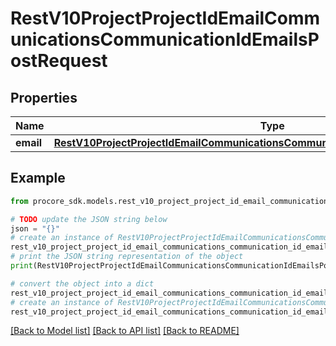 # RestV10ProjectProjectIdEmailCommunicationsCommunicationIdEmailsPostRequest


## Properties

Name | Type | Description | Notes
------------ | ------------- | ------------- | -------------
**email** | [**RestV10ProjectProjectIdEmailCommunicationsCommunicationIdEmailsPostRequestEmail**](RestV10ProjectProjectIdEmailCommunicationsCommunicationIdEmailsPostRequestEmail.md) |  | 

## Example

```python
from procore_sdk.models.rest_v10_project_project_id_email_communications_communication_id_emails_post_request import RestV10ProjectProjectIdEmailCommunicationsCommunicationIdEmailsPostRequest

# TODO update the JSON string below
json = "{}"
# create an instance of RestV10ProjectProjectIdEmailCommunicationsCommunicationIdEmailsPostRequest from a JSON string
rest_v10_project_project_id_email_communications_communication_id_emails_post_request_instance = RestV10ProjectProjectIdEmailCommunicationsCommunicationIdEmailsPostRequest.from_json(json)
# print the JSON string representation of the object
print(RestV10ProjectProjectIdEmailCommunicationsCommunicationIdEmailsPostRequest.to_json())

# convert the object into a dict
rest_v10_project_project_id_email_communications_communication_id_emails_post_request_dict = rest_v10_project_project_id_email_communications_communication_id_emails_post_request_instance.to_dict()
# create an instance of RestV10ProjectProjectIdEmailCommunicationsCommunicationIdEmailsPostRequest from a dict
rest_v10_project_project_id_email_communications_communication_id_emails_post_request_from_dict = RestV10ProjectProjectIdEmailCommunicationsCommunicationIdEmailsPostRequest.from_dict(rest_v10_project_project_id_email_communications_communication_id_emails_post_request_dict)
```
[[Back to Model list]](../README.md#documentation-for-models) [[Back to API list]](../README.md#documentation-for-api-endpoints) [[Back to README]](../README.md)



